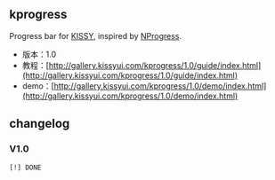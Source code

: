 ## kprogress

Progress bar for [KISSY](http://kissyui.com), inspired by [NProgress](http://ricostacruz.com/nprogress/).

* 版本：1.0
* 教程：[http://gallery.kissyui.com/kprogress/1.0/guide/index.html](http://gallery.kissyui.com/kprogress/1.0/guide/index.html)
* demo：[http://gallery.kissyui.com/kprogress/1.0/demo/index.html](http://gallery.kissyui.com/kprogress/1.0/demo/index.html)

## changelog

### V1.0

    [!] DONE


